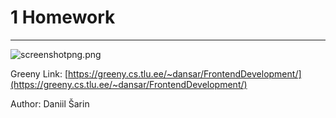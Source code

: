 # 1 Homework

---
![screenshotpng.png](1%20Homework%20b3c2f/screenshotpng.png)

Greeny Link: [https://greeny.cs.tlu.ee/~dansar/FrontendDevelopment/](https://greeny.cs.tlu.ee/~dansar/FrontendDevelopment/)

Author: Daniil Šarin